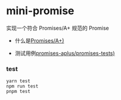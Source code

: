 # mini-promise

实现一个符合 Promises/A+ 规范的 Promise

- 什么是[Promises/A+)](https://promisesaplus.com/) 

- 测试用例[promises-aplus/promises-tests)](https://github.com/promises-aplus/promises-tests)

### test
```shell
yarn test
npm run test
pnpm test
```